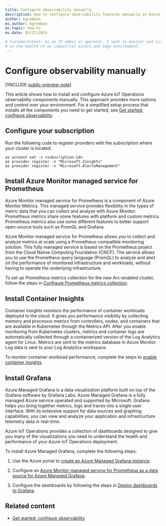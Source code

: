 ```yaml
---
title: Configure observability manually
description: How to configure observability features manually in Azure IoT Operations so that you can monitor your solution.
author: kgremban
ms.author: kgremban
ms.topic: how-to
ms.date: 02/27/2024

# CustomerIntent: As an IT admin or operator, I want to monitor and visualize data
# on the health of my industrial assets and edge environment.
---
```


# Configure observability manually

[!INCLUDE [public-preview-note](../includes/public-preview-note.md)]

This article shows how to install and configure Azure IoT Operations observability components manually. This approach provides more options and control over your environment. For a simplified setup process that installs all the components you need to get started, see [Get started: configure observability](howto-configure-observability.md).

## Configure your subscription

Run the following code to register providers with the subscription where your cluster is located:

```azurecli
az account set -s <subscription-id>
az provider register -n "Microsoft.Insights"
az provider register -n "Microsoft.AlertsManagement"
```

## Install Azure Monitor managed service for Prometheus
Azure Monitor managed service for Prometheus is a component of Azure Monitor Metrics. This managed service provides flexibility in the types of metric data that you can collect and analyze with Azure Monitor. Prometheus metrics share some features with platform and custom metrics. Prometheus metrics also use some different features to better support open-source tools such as PromQL and Grafana.

Azure Monitor managed service for Prometheus allows you to collect and analyze metrics at scale using a Prometheus-compatible monitoring solution. This fully managed service is based on the Prometheus project from the Cloud Native Computing Foundation (CNCF). The service allows you to use the Prometheus query language (PromQL) to analyze and alert on the performance of monitored infrastructure and workloads, without having to operate the underlying infrastructure.

To set up Prometheus metrics collection for the new Arc-enabled cluster, follow the steps in [Configure Prometheus metrics collection](howto-configure-observability.md#configure-prometheus-metrics-collection).

## Install Container Insights
Container Insights monitors the performance of container workloads deployed to the cloud. It gives you performance visibility by collecting memory and processor metrics from controllers, nodes, and containers that are available in Kubernetes through the Metrics API. After you enable monitoring from Kubernetes clusters, metrics and container logs are automatically collected through a containerized version of the Log Analytics agent for Linux. Metrics are sent to the metrics database in Azure Monitor. Log data is sent to your Log Analytics workspace.

To monitor container workload performance, complete the steps to [enable container insights](../../azure-monitor/containers/kubernetes-monitoring-enable.md).

## Install Grafana
Azure Managed Grafana is a data visualization platform built on top of the Grafana software by Grafana Labs. Azure Managed Grafana is a fully managed Azure service operated and supported by Microsoft. Grafana helps you bring together metrics, logs and traces into a single user interface. With its extensive support for data sources and graphing capabilities, you can view and analyze your application and infrastructure telemetry data in real-time.

Azure IoT Operations provides a collection of dashboards designed to give you many of the visualizations you need to understand the health and performance of your Azure IoT Operations deployment.

To install Azure Managed Grafana, complete the following steps:

1. Use the Azure portal to [create an Azure Managed Grafana instance](../../managed-grafana/quickstart-managed-grafana-portal.md).

1. Configure an [Azure Monitor managed service for Prometheus as a data source for Azure Managed Grafana](../../azure-monitor/essentials/prometheus-grafana.md).

1. Configure the dashboards by following the steps in [Deploy dashboards to Grafana](howto-configure-observability.md#deploy-dashboards-to-grafana).

## Related content

- [Get started: configure observability](howto-configure-observability.md)
